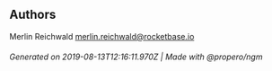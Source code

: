 ## Authors

Merlin Reichwald <merlin.reichwald@rocketbase.io>

###### Generated on 2019-08-13T12:16:11.970Z | Made with @propero/ngm